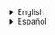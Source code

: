 <details><summary>English</summary>
<p>

Entidades de munición y armas de Sven Co-op

Todas soportan la base [pickup](../pickup.md).

---

| ammo_357 | Cantidad de munición | Capacidad maxima | weapon_357 | weapon_eagle |
| :---: | :---: | :---: | :---: | :---: |
| ![image](../../../images/ammo_357.png) | 6 | 30 | ![image](../../../images/weapon_357.png) | ![image](../../../images/weapon_eagle.png) |

---

| ammo_556 | Cantidad de munición | Capacidad maxima | weapon_m16 | weapon_m249 | weapon_minigun |
| :---: | :---: | :---: | :---: | :---: | :---: |
| ![image](../../../images/ammo_556.png) | 100 | 600 | ![image](../../../images/weapon_m16.png) | ![image](../../../images/weapon_m249.png) | ![image](../../../images/weapon_minigun.png) |

---

| ammo_556clip | Cantidad de munición | Capacidad maxima | weapon_m16 | weapon_m249 | weapon_minigun |
| :---: | :---: | :---: | :---: | :---: | :---: |
| ![image](../../../images/ammo_9mmAR.png) | 30 | 600 | ![image](../../../images/weapon_m16.png) | ![image](../../../images/weapon_m249.png) | ![image](../../../images/weapon_minigun.png) |

---

| ammo_762 | Cantidad de munición | Capacidad maxima | weapon_sniperrifle |
| :---: | :---: | :---: | :---: |
| ![image](../../../images/ammo_762.png) | 5 | 15 | ![image](../../../images/weapon_sniperrifle.png) |

---

| ammo_9mmAR | Cantidad de munición | Capacidad maxima | weapon_uzi | weapon_9mmhandgun | weapon_9mmAR |
| :---: | :---: | :---: | :---: | :---: | :---: |
| ![image](../../../images/ammo_9mmAR.png) | 50 | 250 | ![image](../../../images/weapon_uzi.png) | ![image](../../../images/weapon_9mmhandgun.png) | ![image](../../../images/weapon_9mmAR.png) |

---

| ammo_9mmbox | Cantidad de munición | Capacidad maxima | weapon_uzi | weapon_9mmhandgun | weapon_9mmAR |
| :---: | :---: | :---: | :---: | :---: | :---: |
| ![image](../../../images/ammo_9mmbox.png) | 200 | 250 | ![image](../../../images/weapon_uzi.png) | ![image](../../../images/weapon_9mmhandgun.png) | ![image](../../../images/weapon_9mmAR.png) |

---

| ammo_9mmclip | Cantidad de munición | Capacidad maxima | weapon_uzi | weapon_9mmhandgun | weapon_9mmAR |
| :---: | :---: | :---: | :---: | :---: | :---: |
| ![image](../../../images/ammo_9mmclip.png) | 200 | 250 | ![image](../../../images/weapon_uzi.png) | ![image](../../../images/weapon_9mmhandgun.png) | ![image](../../../images/weapon_9mmAR.png) |
- Para equiparla mediante [CFG](../../game/cfg.md) se debe utilizar ``ammo_9mm``

---

| ammo_ARgrenades | Cantidad de munición | Capacidad maxima | weapon_m16 |
| :---: | :---: | :---: | :---: |
| ![image](../../../images/ammo_ARgrenades.png) | 2 | 10 | ![image](../../../images/weapon_m16.png) |

---

| ammo_buckshot | Cantidad de munición | Capacidad maxima | weapon_shotgun |
| :---: | :---: | :---: | :---: |
| ![image](../../../images/ammo_buckshot.png) | 12 | 126 | ![image](../../../images/weapon_shotgun.png) |

---

| ammo_crossbow | Cantidad de munición | Capacidad maxima | weapon_crossbow |
| :---: | :---: | :---: | :---: |
| ![image](../../../images/ammo_crossbow.png) | 5 | 50 | ![image](../../../images/weapon_crossbow.png) |

---

| [ammo_custom](ammo_custom.md) | Cantidad de munición | Capacidad maxima |
| :---: | :---: | :---: |
| ![image](../../../images/angelscript.png) | Elegida | Dependiente |

---

| ammo_gaussclip | Cantidad de munición | Capacidad maxima | weapon_egon | weapon_gauss | weapon_displacer |
| :---: | :---: | :---: | :---: | :---: | :---: |
| ![image](../../../images/ammo_gaussclip.png) | 20 | 100 | ![image](../../../images/weapon_egon.png) | ![image](../../../images/weapon_gauss.png) | ![image](../../../images/weapon_displacer.png) |

---

| ammo_rpgclip | Cantidad de munición | Capacidad maxima | weapon_rpg |
| :---: | :---: | :---: | :---: |
| ![image](../../../images/ammo_rpgclip.png) | 1 | 5 | ![image](../../../images/weapon_rpg.png) |

---

| ammo_spore | Cantidad de munición | Capacidad maxima | weapon_sporelauncher |
| :---: | :---: | :---: | :---: |
| ![image](../../../images/ammo_spore.png) | 1 | 30 | ![image](../../../images/weapon_sporelauncher.png) |

---

| ammo_sporeclip | Cantidad de munición | Capacidad maxima | weapon_sporelauncher |
| :---: | :---: | :---: | :---: |
| ![image](../../../images/ammo_sporeclip.png) | 1 | 30 | ![image](../../../images/weapon_sporelauncher.png) |

---

| ammo_uziclip | Cantidad de munición | Capacidad maxima | weapon_uzi | weapon_9mmhandgun | weapon_9mmAR |
| :---: | :---: | :---: | :---: | :---: | :---: |
| ![image](../../../images/ammo_uziclip.png) | 32 | 250 | ![image](../../../images/weapon_uzi.png) | ![image](../../../images/weapon_9mmhandgun.png) | ![image](../../../images/weapon_9mmAR.png) |

</p>
</details>


























<details><summary>Español</summary>
<p>

Entidades de munición y armas de Sven Co-op

Todas soportan la base [pickup](../pickup.md).

---

| ammo_357 | Cantidad de munición | Capacidad maxima | weapon_357 | weapon_eagle |
| :---: | :---: | :---: | :---: | :---: |
| ![image](../../../images/ammo_357.png) | 6 | 30 | ![image](../../../images/weapon_357.png) | ![image](../../../images/weapon_eagle.png) |

---

| ammo_556 | Cantidad de munición | Capacidad maxima | weapon_m16 | weapon_m249 | weapon_minigun |
| :---: | :---: | :---: | :---: | :---: | :---: |
| ![image](../../../images/ammo_556.png) | 100 | 600 | ![image](../../../images/weapon_m16.png) | ![image](../../../images/weapon_m249.png) | ![image](../../../images/weapon_minigun.png) |

---

| ammo_556clip | Cantidad de munición | Capacidad maxima | weapon_m16 | weapon_m249 | weapon_minigun |
| :---: | :---: | :---: | :---: | :---: | :---: |
| ![image](../../../images/ammo_9mmAR.png) | 30 | 600 | ![image](../../../images/weapon_m16.png) | ![image](../../../images/weapon_m249.png) | ![image](../../../images/weapon_minigun.png) |

---

| ammo_762 | Cantidad de munición | Capacidad maxima | weapon_sniperrifle |
| :---: | :---: | :---: | :---: |
| ![image](../../../images/ammo_762.png) | 5 | 15 | ![image](../../../images/weapon_sniperrifle.png) |

---

| ammo_9mmAR | Cantidad de munición | Capacidad maxima | weapon_uzi | weapon_9mmhandgun | weapon_9mmAR |
| :---: | :---: | :---: | :---: | :---: | :---: |
| ![image](../../../images/ammo_9mmAR.png) | 50 | 250 | ![image](../../../images/weapon_uzi.png) | ![image](../../../images/weapon_9mmhandgun.png) | ![image](../../../images/weapon_9mmAR.png) |

---

| ammo_9mmbox | Cantidad de munición | Capacidad maxima | weapon_uzi | weapon_9mmhandgun | weapon_9mmAR |
| :---: | :---: | :---: | :---: | :---: | :---: |
| ![image](../../../images/ammo_9mmbox.png) | 200 | 250 | ![image](../../../images/weapon_uzi.png) | ![image](../../../images/weapon_9mmhandgun.png) | ![image](../../../images/weapon_9mmAR.png) |

---

| ammo_9mmclip | Cantidad de munición | Capacidad maxima | weapon_uzi | weapon_9mmhandgun | weapon_9mmAR |
| :---: | :---: | :---: | :---: | :---: | :---: |
| ![image](../../../images/ammo_9mmclip.png) | 200 | 250 | ![image](../../../images/weapon_uzi.png) | ![image](../../../images/weapon_9mmhandgun.png) | ![image](../../../images/weapon_9mmAR.png) |
- Para equiparla mediante [CFG](../../game/cfg.md) se debe utilizar ``ammo_9mm``

---

| ammo_ARgrenades | Cantidad de munición | Capacidad maxima | weapon_m16 |
| :---: | :---: | :---: | :---: |
| ![image](../../../images/ammo_ARgrenades.png) | 2 | 10 | ![image](../../../images/weapon_m16.png) |

---

| ammo_buckshot | Cantidad de munición | Capacidad maxima | weapon_shotgun |
| :---: | :---: | :---: | :---: |
| ![image](../../../images/ammo_buckshot.png) | 12 | 126 | ![image](../../../images/weapon_shotgun.png) |

---

| ammo_crossbow | Cantidad de munición | Capacidad maxima | weapon_crossbow |
| :---: | :---: | :---: | :---: |
| ![image](../../../images/ammo_crossbow.png) | 5 | 50 | ![image](../../../images/weapon_crossbow.png) |

---

| [ammo_custom](ammo_custom.md) | Cantidad de munición | Capacidad maxima |
| :---: | :---: | :---: |
| ![image](../../../images/angelscript.png) | Elegida | Dependiente |

---

| ammo_gaussclip | Cantidad de munición | Capacidad maxima | weapon_egon | weapon_gauss | weapon_displacer |
| :---: | :---: | :---: | :---: | :---: | :---: |
| ![image](../../../images/ammo_gaussclip.png) | 20 | 100 | ![image](../../../images/weapon_egon.png) | ![image](../../../images/weapon_gauss.png) | ![image](../../../images/weapon_displacer.png) |

---

| ammo_rpgclip | Cantidad de munición | Capacidad maxima | weapon_rpg |
| :---: | :---: | :---: | :---: |
| ![image](../../../images/ammo_rpgclip.png) | 1 | 5 | ![image](../../../images/weapon_rpg.png) |

---

| ammo_spore | Cantidad de munición | Capacidad maxima | weapon_sporelauncher |
| :---: | :---: | :---: | :---: |
| ![image](../../../images/ammo_spore.png) | 1 | 30 | ![image](../../../images/weapon_sporelauncher.png) |

---

| ammo_sporeclip | Cantidad de munición | Capacidad maxima | weapon_sporelauncher |
| :---: | :---: | :---: | :---: |
| ![image](../../../images/ammo_sporeclip.png) | 1 | 30 | ![image](../../../images/weapon_sporelauncher.png) |

---

| ammo_uziclip | Cantidad de munición | Capacidad maxima | weapon_uzi | weapon_9mmhandgun | weapon_9mmAR |
| :---: | :---: | :---: | :---: | :---: | :---: |
| ![image](../../../images/ammo_uziclip.png) | 32 | 250 | ![image](../../../images/weapon_uzi.png) | ![image](../../../images/weapon_9mmhandgun.png) | ![image](../../../images/weapon_9mmAR.png) |

</p>
</details>